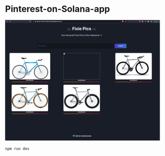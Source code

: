 # Pinterest-on-Solana-app

![My App](/assets/app.png "The finished App deployed to Solana Devnet")

```npm run dev```
